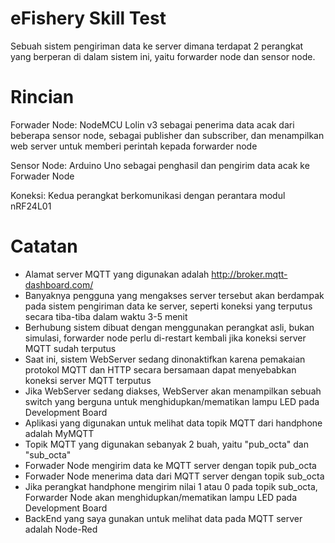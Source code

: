 # eFishery Skill Test
Sebuah sistem pengiriman data ke server dimana terdapat 2 perangkat yang berperan di dalam sistem ini, yaitu forwarder node dan sensor node.

# Rincian
Forwader Node: NodeMCU Lolin v3 sebagai penerima data acak dari beberapa sensor node, sebagai publisher dan subscriber, dan menampilkan web server untuk memberi perintah kepada forwarder node

Sensor Node: Arduino Uno sebagai penghasil dan pengirim data acak ke Forwader Node

Koneksi: Kedua perangkat berkomunikasi dengan perantara modul nRF24L01

# Catatan
- Alamat server MQTT yang digunakan adalah http://broker.mqtt-dashboard.com/
- Banyaknya pengguna yang mengakses server tersebut akan berdampak pada sistem pengiriman data ke server, seperti koneksi yang terputus secara tiba-tiba dalam waktu 3-5 menit
- Berhubung sistem dibuat dengan menggunakan perangkat asli, bukan simulasi, forwarder node perlu di-restart kembali jika koneksi server MQTT sudah terputus
- Saat ini, sistem WebServer sedang dinonaktifkan karena pemakaian protokol MQTT dan HTTP secara bersamaan dapat menyebabkan koneksi server MQTT terputus
- Jika WebServer sedang diakses, WebServer akan menampilkan sebuah switch yang berguna untuk menghidupkan/mematikan lampu LED pada Development Board
- Aplikasi yang digunakan untuk melihat data topik MQTT dari handphone adalah MyMQTT
- Topik MQTT yang digunakan sebanyak 2 buah, yaitu "pub_octa" dan "sub_octa"
- Forwader Node mengirim data ke MQTT server dengan topik pub_octa
- Forwader Node menerima data dari MQTT server dengan topik sub_octa
- Jika perangkat handphone mengirim nilai 1 atau 0 pada topik sub_octa, Forwarder Node akan menghidupkan/mematikan lampu LED pada Development Board
- BackEnd yang saya gunakan untuk melihat data pada MQTT server adalah Node-Red
